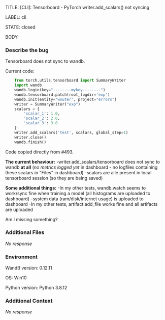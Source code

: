 TITLE:
[CLI]: Tensorboard - PyTorch writer.add_scalars() not syncing

LABEL:
cli

STATE:
closed

BODY:
### Describe the bug

Tensorboard does not sync to wandb. 

Current code:
```python
	from torch.utils.tensorboard import SummaryWriter
	import wandb
	wandb.login(key="--------mykey--------")
	wandb.tensorboard.patch(root_logdir='exp')
	wandb.init(entity="wouter", project="errors")
	writer = SummaryWriter("exp")
	scalars = {
		'scalar_1': 1.0,
		'scalar_2': 2.0,
		'scalar_3': 3.0
	}
	writer.add_scalars('test', scalars, global_step=1)
	writer.close()
	wandb.finish()
```
Code copied directly from #493. 

**The current behaviour:** 
-writer.add_scalars/tensorboard does not sync to wandb **at all** (_no metrics logged yet_ in dashboard - no logfiles containing these scalars in "Files" in dashboard)
-scalars are alle present in local tensorboard session (so they are being saved) 

**Some additional things:** 
-In my other tests, wandb.watch seems to work/sync fine when training a model (all histograms are uploaded to dashboard)
-system data (ram/disk/internet usage) is uploaded to dashboard
-In my other tests, artifact.add_file works fine and all artifacts are uploaded


Am I missing something? 



### Additional Files

_No response_

### Environment

WandB version: 0.12.11

OS: Win10

Python version: Python 3.8.12



### Additional Context

_No response_

